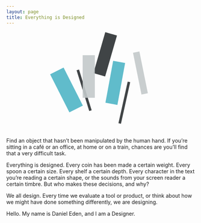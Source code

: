 ```yaml
---
layout: page
title: Everything is Designed
---
```


<figure class="home__illustration">
  <svg version="1.1" xmlns="http://www.w3.org/2000/svg" xmlns:xlink="http://www.w3.org/1999/xlink" x="0px" y="0px" viewBox="0 0 1000 635" enable-background="new 0 0 997.13 635.443" xml:space="preserve">
    <rect x="484.726" y="20.664" transform="matrix(0.9611 0.2762 -0.2762 0.9611 63.0942 -138.382)" opacity="0.9" fill="#2c3032" width="76.255" height="268.304">
      <animate attributename="y" values="10;20;10" fill="freeze" dur="8.1s" calcMode="spline" keySplines="0.25 0.1 0.25 1;0.25 0.1 0.25 1" repeatCount="indefinite" />
    </rect>
    <rect x="385.745" y="237.8" transform="matrix(0.9554 -0.2953 0.2953 0.9554 -92.2689 132.8519)" opacity="0.9" fill="#2c3032" width="16.054" height="268.304">
      <animate attributename="y" values="237;240;237" fill="freeze" dur="8.2s" calcMode="spline" keySplines="0.25 0.1 0.25 1;0.25 0.1 0.25 1" repeatCount="indefinite" />
    </rect>
    <rect x="635.692" y="323.94" transform="matrix(0.9763 0.2163 -0.2163 0.9763 114.3341 -128.401)" opacity="0.9" fill="#2c3032" width="16.054" height="268.304">
      <animate attributename="y" values="315;323;315" fill="freeze" dur="8.8s" calcMode="spline" keySplines="0.25 0.1 0.25 1;0.25 0.1 0.25 1" repeatCount="indefinite" />
    </rect>
    <rect x="384.465" y="150.877" opacity="0.9" fill="#C4C9CA" width="76.255" height="268.304">
      <animate attributename="y" values="150;160;150" fill="freeze" dur="7.5s" calcMode="spline" keySplines="0.25 0.1 0.25 1;0.25 0.1 0.25 1" repeatCount="indefinite" />
    </rect>
    <rect x="726.298" y="128.737" transform="matrix(0.9803 -0.1975 0.1975 0.9803 -37.217 152.6898)" opacity="0.9" fill="#C4C9CA" width="40.851" height="268.304">
      <animate attributename="y" values="128;132;128" fill="freeze" dur="8.4s" calcMode="spline" keySplines="0.25 0.1 0.25 1;0.25 0.1 0.25 1" repeatCount="indefinite" />
    </rect>
    <rect x="549.684" y="196.065" transform="matrix(0.9836 0.1805 -0.1805 0.9836 69.2656 -100.6841)" opacity="0.9" fill="#4fb5c6" width="76.255" height="268.304">
      <animate attributename="y" values="190;196;190" fill="freeze" dur="6.6s" calcMode="spline" keySplines="0.25 0.1 0.25 1;0.25 0.1 0.25 1" repeatCount="indefinite" />
    </rect>
    <rect x="227.315" y="218.551" transform="matrix(0.8928 -0.4504 0.4504 0.8928 -129.4266 161.4835)" opacity="0.9" fill="#4fb5c6" width="94.587" height="268.304">
      <animate attributename="y" values="237;240;237" fill="freeze" dur="8s" calcMode="spline" keySplines="0.25 0.1 0.25 1;0.25 0.1 0.25 1" repeatCount="indefinite" />
    </rect>
  </svg>
</figure>

Find an object that hasn’t been manipulated by the human hand. If you’re sitting in a café or an office, at home or on a train, chances are you’ll find that a very difficult task.

Everything is designed. Every coin has been made a certain weight. Every spoon a certain size. Every shelf a certain depth. Every character in the text you’re reading a certain shape, or the sounds from your screen reader a certain timbre. But who makes these decisions, and why?

We all design. Every time we evaluate a tool or product, or think about how we might have done something differently, we are designing.

Hello. My name is Daniel Eden, and I am a Designer.